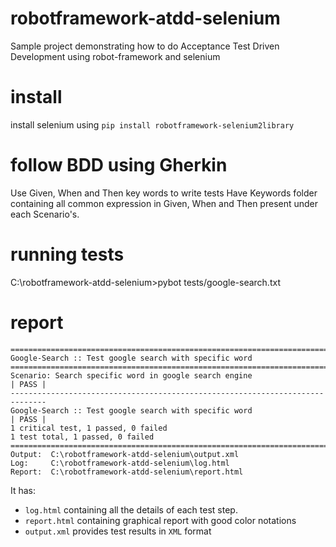 # robotframework-atdd-selenium
Sample project demonstrating how to do Acceptance Test Driven Development using robot-framework and selenium

# install
install selenium using `pip install robotframework-selenium2library`

# follow BDD using Gherkin
Use Given, When and Then key words to write tests
Have Keywords folder containing all common expression in Given, When and Then present under each Scenario's.

# running tests
C:\robotframework-atdd-selenium>pybot tests/google-search.txt

# report
    ==============================================================================
    Google-Search :: Test google search with specific word
    ==============================================================================
    Scenario: Search specific word in google search engine                | PASS |
    ------------------------------------------------------------------------------
    Google-Search :: Test google search with specific word                | PASS |
    1 critical test, 1 passed, 0 failed
    1 test total, 1 passed, 0 failed
    ==============================================================================
    Output:  C:\robotframework-atdd-selenium\output.xml
    Log:     C:\robotframework-atdd-selenium\log.html
    Report:  C:\robotframework-atdd-selenium\report.html
It has:
* `log.html` containing all the details of each test step.
* `report.html` containing graphical report with good color notations
* `output.xml` provides test results in `XML` format
